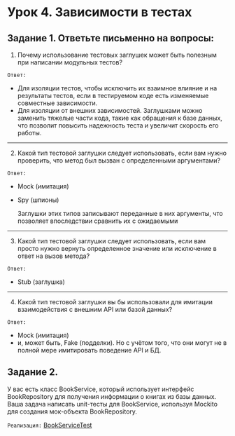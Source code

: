 # Урок 4. Зависимости в тестах

## Задание 1. Ответьте письменно на вопросы:

1. Почему использование тестовых заглушек может быть полезным при написании модульных тестов?

`Ответ:`
* Для изоляции тестов, чтобы исключить их взаимное влияние и на результаты тестов, 
если в тестируемом коде есть изменяемые совместные зависимости.
* Для изоляции от внешних зависимостей. Заглушками можно заменить тяжелые части кода, такие как 
обращения к базе данных, что позволит повысить надежность теста и увеличит скорость его работы.
---
2. Какой тип тестовой заглушки следует использовать, если вам нужно проверить, что метод был вызван с определенными аргументами?

`Ответ:`
* Mock (имитация)
* Spy (шпионы)

    Заглушки этих типов записывают переданные в них аргументы, что позволяет впоследствии сравнить их с ожидаемыми
---
3. Какой тип тестовой заглушки следует использовать, если вам просто нужно вернуть определенное значение или исключение в ответ на вызов метода?

`Ответ:`
* Stub (заглушка)
---
4. Какой тип тестовой заглушки вы бы использовали для имитации  взаимодействия с внешним API или базой данных?

`Ответ:`
* Mock (имитация)
* и, может быть, Fake (подделки). Но с учётом того, что они могут не в полной мере имитировать поведение API и БД.

## Задание 2.

У вас есть класс BookService, который использует интерфейс BookRepository для получения информации о книгах из базы данных. 
Ваша задача написать unit-тесты для BookService, используя Mockito для создания мок-объекта BookRepository.

`Реализация:`
[BookServiceTest](https://github.com/MikhailAkulov/Java_Unit_Testing/blob/main/src/test/main/java/ru/gb/examples/Example_4/Tasks/book/BookServiceTest.java)